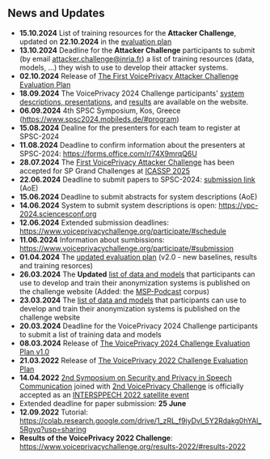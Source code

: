 ## News and Updates ##
- **15.10.2024** List of training resources for the **Attacker Challenge**, updated on **22.10.2024** in the [evaluation plan](https://www.voiceprivacychallenge.org/attacker/docs/Attacker_Challenge_Eval_Plan_v2.2.pdf)
- **13.10.2024** Deadline for the **Attacker Challenge** participants to submit (by email attacker.challenge@inria.fr) a list of training resources (data, models, ...) they wish to use to develop their attacker systems.
- **02.10.2024** Release of [The First VoicePrivacy Attacker Challenge Evaluation Plan](https://www.voiceprivacychallenge.org/attacker/docs/Attacker_Challenge_Eval_Plan.pdf) 
- **18.09.2024** The VoicePrivacy 2024 Challenge participants' [system descriptions, presentations](https://www.voiceprivacychallenge.org/vp2024/#systems2024), and [results](https://www.voiceprivacychallenge.org/vp2024/#results-2024) are available on the website.
- **06.09.2024** 4th SPSC Symposium, Kos, Greece (https://www.spsc2024.mobileds.de/#program)
- **15.08.2024** Dealine for the presenters for each team to register at SPSC-2024
- **11.08.2024** Deadline to confirm information about the presenters at SPSC-2024: https://forms.office.com/r/74X9mrqQ6U
- **28.07.2024** The [First VoicePrivacy Attacker Challenge](https://www.voiceprivacychallenge.org/attacker/) has been accepted for SP Grand Challenges at [ICASSP 2025](https://2025.ieeeicassp.org/)
- **22.06.2024** Deadline to submit papers to SPSC-2024: [submission link](https://openreview.net/group?id=ISCA-Speech.org%2FSIG-SPSC%2F2024%2FSymposium&classes=underline) (AoE)
- **15.06.2024** Deadline to submit abstracts for system descriptions (AoE)
- **14.06.2024** System to submit system descriptions is open: https://vpc-2024.sciencesconf.org 
- **12.06.2024** Extended submission deadlines: https://www.voiceprivacychallenge.org/participate/#schedule
- **11.06.2024** Information about sumbissions: https://www.voiceprivacychallenge.org/participate/#submission
- **01.04.2024** The [updated evaluation plan](https://www.voiceprivacychallenge.org/docs/VoicePrivacy_2024_Eval_Plan_v2.0.pdf) (v2.0 - new baselines, results and training resorces)
-  **26.03.2024** The **Updated** [list of data and models](https://www.voiceprivacychallenge.org/docs/VoicePrivacy_2024_Challenge_Final_list_of_models_and_data_for_training_anonymization_systems_-_26.03.2024.pdf) that participants can use to develop and train their anonymization systems is published on the challenge website (Added: the [MSP-Podcast](https://ecs.utdallas.edu/research/researchlabs/msp-lab/MSP-Podcast.html) corpus)
-  **23.03.2024** The [list of data and models](https://www.voiceprivacychallenge.org/docs/VoicePrivacy_2024_Challenge_Final_list_of_models_and_data_for_training_anonymization_systems.pdf) that participants can use to develop and train their anonymization systems is published on the challenge website
-  **20.03.2024** Deadline for the VoicePrivacy 2024 Challenge participants to submit a list of training data and models
-  **08.03.2024** Release of [The VoicePrivacy 2024 Challenge Evaluation Plan v1.0](https://www.voiceprivacychallenge.org/docs/VoicePrivacy_2024_Eval_Plan_v1.0.pdf)
-  **21.03.2022** Release of [The VoicePrivacy 2022 Challenge Evaluation Plan](https://www.voiceprivacychallenge.org/vp2020/docs/VoicePrivacy_2022_Eval_Plan_v1.0.pdf)
-  **14.04.2022** [2nd Symposium on Security and Privacy in Speech Communication](https://symposium2022.spsc-sig.org/) joined with [2nd VoicePrivacy Challenge](https://www.voiceprivacychallenge.org/) is officially accepted as an [INTERSPPECH 2022 satellite event](https://interspeech2022.org/program/satellite.php)
-  Extended deadline for paper submission: **25 June**
-  **12.09.2022** Tutorial: https://colab.research.google.com/drive/1_zRL_f9iyDvl_5Y2Rdakg0hYAl_5Rgyq?usp=sharing
-  **Results of the VoicePrivacy 2022 Challenge**: https://www.voiceprivacychallenge.org/results-2022/#results-2022


<!--
**Voice-Privacy-Challenge/Voice-Privacy-Challenge** is a ✨ _special_ ✨ repository because its `README.md` (this file) appears on your GitHub profile.
